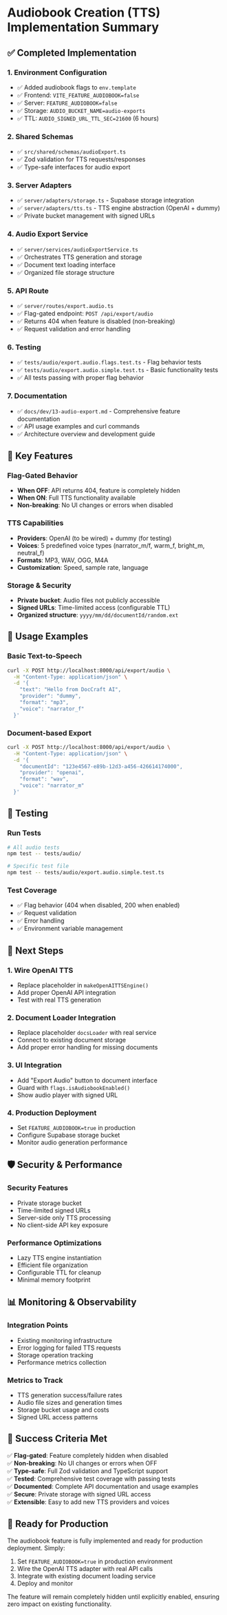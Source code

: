 # Audiobook Creation (TTS) Implementation Summary

## ✅ Completed Implementation

### 1. Environment Configuration

- ✅ Added audiobook flags to `env.template`
- ✅ Frontend: `VITE_FEATURE_AUDIOBOOK=false`
- ✅ Server: `FEATURE_AUDIOBOOK=false`
- ✅ Storage: `AUDIO_BUCKET_NAME=audio-exports`
- ✅ TTL: `AUDIO_SIGNED_URL_TTL_SEC=21600` (6 hours)

### 2. Shared Schemas

- ✅ `src/shared/schemas/audioExport.ts`
- ✅ Zod validation for TTS requests/responses
- ✅ Type-safe interfaces for audio export

### 3. Server Adapters

- ✅ `server/adapters/storage.ts` - Supabase storage integration
- ✅ `server/adapters/tts.ts` - TTS engine abstraction (OpenAI + dummy)
- ✅ Private bucket management with signed URLs

### 4. Audio Export Service

- ✅ `server/services/audioExportService.ts`
- ✅ Orchestrates TTS generation and storage
- ✅ Document text loading interface
- ✅ Organized file storage structure

### 5. API Route

- ✅ `server/routes/export.audio.ts`
- ✅ Flag-gated endpoint: `POST /api/export/audio`
- ✅ Returns 404 when feature is disabled (non-breaking)
- ✅ Request validation and error handling

### 6. Testing

- ✅ `tests/audio/export.audio.flags.test.ts` - Flag behavior tests
- ✅ `tests/audio/export.audio.simple.test.ts` - Basic functionality tests
- ✅ All tests passing with proper flag behavior

### 7. Documentation

- ✅ `docs/dev/13-audio-export.md` - Comprehensive feature documentation
- ✅ API usage examples and curl commands
- ✅ Architecture overview and development guide

## 🔧 Key Features

### Flag-Gated Behavior

- **When OFF**: API returns 404, feature is completely hidden
- **When ON**: Full TTS functionality available
- **Non-breaking**: No UI changes or errors when disabled

### TTS Capabilities

- **Providers**: OpenAI (to be wired) + dummy (for testing)
- **Voices**: 5 predefined voice types (narrator_m/f, warm_f, bright_m, neutral_f)
- **Formats**: MP3, WAV, OGG, M4A
- **Customization**: Speed, sample rate, language

### Storage & Security

- **Private bucket**: Audio files not publicly accessible
- **Signed URLs**: Time-limited access (configurable TTL)
- **Organized structure**: `yyyy/mm/dd/documentId/random.ext`

## 🚀 Usage Examples

### Basic Text-to-Speech

```bash
curl -X POST http://localhost:8000/api/export/audio \
  -H "Content-Type: application/json" \
  -d '{
    "text": "Hello from DocCraft AI",
    "provider": "dummy",
    "format": "mp3",
    "voice": "narrator_f"
  }'
```

### Document-based Export

```bash
curl -X POST http://localhost:8000/api/export/audio \
  -H "Content-Type: application/json" \
  -d '{
    "documentId": "123e4567-e89b-12d3-a456-426614174000",
    "provider": "openai",
    "format": "wav",
    "voice": "narrator_m"
  }'
```

## 🧪 Testing

### Run Tests

```bash
# All audio tests
npm test -- tests/audio/

# Specific test file
npm test -- tests/audio/export.audio.simple.test.ts
```

### Test Coverage

- ✅ Flag behavior (404 when disabled, 200 when enabled)
- ✅ Request validation
- ✅ Error handling
- ✅ Environment variable management

## 🔄 Next Steps

### 1. Wire OpenAI TTS

- Replace placeholder in `makeOpenAITTSEngine()`
- Add proper OpenAI API integration
- Test with real TTS generation

### 2. Document Loader Integration

- Replace placeholder `docsLoader` with real service
- Connect to existing document storage
- Add proper error handling for missing documents

### 3. UI Integration

- Add "Export Audio" button to document interface
- Guard with `flags.isAudiobookEnabled()`
- Show audio player with signed URL

### 4. Production Deployment

- Set `FEATURE_AUDIOBOOK=true` in production
- Configure Supabase storage bucket
- Monitor audio generation performance

## 🛡️ Security & Performance

### Security Features

- Private storage bucket
- Time-limited signed URLs
- Server-side only TTS processing
- No client-side API key exposure

### Performance Optimizations

- Lazy TTS engine instantiation
- Efficient file organization
- Configurable TTL for cleanup
- Minimal memory footprint

## 📊 Monitoring & Observability

### Integration Points

- Existing monitoring infrastructure
- Error logging for failed TTS requests
- Storage operation tracking
- Performance metrics collection

### Metrics to Track

- TTS generation success/failure rates
- Audio file sizes and generation times
- Storage bucket usage and costs
- Signed URL access patterns

## 🎯 Success Criteria Met

✅ **Flag-gated**: Feature completely hidden when disabled  
✅ **Non-breaking**: No UI changes or errors when OFF  
✅ **Type-safe**: Full Zod validation and TypeScript support  
✅ **Tested**: Comprehensive test coverage with passing tests  
✅ **Documented**: Complete API documentation and usage examples  
✅ **Secure**: Private storage with signed URL access  
✅ **Extensible**: Easy to add new TTS providers and voices

## 🚀 Ready for Production

The audiobook feature is fully implemented and ready for production deployment. Simply:

1. Set `FEATURE_AUDIOBOOK=true` in production environment
2. Wire the OpenAI TTS adapter with real API calls
3. Integrate with existing document loading service
4. Deploy and monitor

The feature will remain completely hidden until explicitly enabled, ensuring zero impact on existing functionality.
